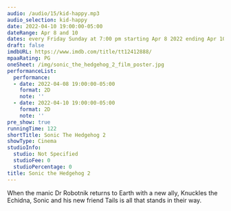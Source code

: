 ```yaml
---
audio: /audio/15/kid-happy.mp3
audio_selection: kid-happy
date: 2022-04-10 19:00:00-05:00
dateRange: Apr 8 and 10
dates: every Friday Sunday at 7:00 pm starting Apr 8 2022 ending Apr 10 2022
draft: false
imdbURL: https://www.imdb.com/title/tt12412888/
mpaaRating: PG
oneSheet: /img/sonic_the_hedgehog_2_film_poster.jpg
performanceList:
  performance:
  - date: 2022-04-08 19:00:00-05:00
    format: 2D
    note: ''
  - date: 2022-04-10 19:00:00-05:00
    format: 2D
    note: ''
pre_show: true
runningTime: 122
shortTitle: Sonic The Hedgehog 2
showType: Cinema
studioInfo:
  studio: Not Specified
  studioFee: 0
  studioPercentage: 0
title: Sonic the Hedgehog 2
---
```


When the manic Dr Robotnik returns to Earth with a new ally, Knuckles the Echidna, Sonic and his new friend Tails is all that stands in their way.